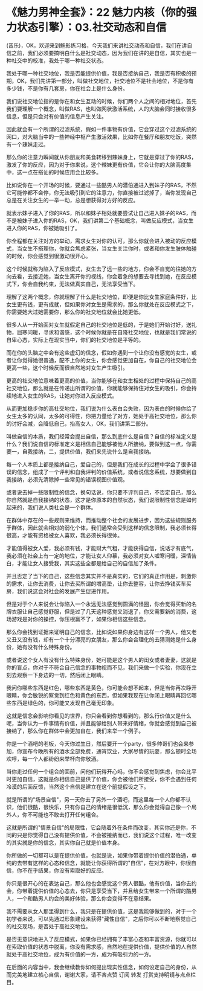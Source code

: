 # 《魅力男神全套》：22 魅力内核（你的强力状态引擎）：03.社交动态和自信

(音乐)，OK，欢迎来到魅影练习格，今天我们来讲社交动态和自信，我们在讲自信之前，我们必须要搞明白什么是社交动态，因为我们在讲的是自信，其实也是一种社交中的校准，我处于哪一种社交状态。

我处于哪一种社交地位，我是否能提供价值，我是否接纳自己，我是否有积极的预期，OK，我们先讲第一部分，叫做社交地位，社交地位不是社会地位，不是你有多少钱，不是你有几套房，你在社会上是什么身份。

我们说社交地位指的是你在和女生互动的时候，你们两个人之间的相对地位，首先我们要理解一个概念，叫做RAS，也叫做网状激活系统，人的大脑会同时接收很多信息，但是只会对有价值的信息产生关注。

因此就会有一个所谓的过滤系统，假如一件事物有价值，它会穿过这个过滤系统的网口，对大脑当中的一些神经中枢产生激活效果，比如你在餐厅和朋友吃饭，突然有一个辣妹走过。

那么你的注意力瞬间就从你朋友和美食转移到辣妹身上，它就是穿过了你的RAS，激发了你的反应，因为对于你来说，这个辣妹更有价值，它会让你的大脑高度集中，这一点在搭讪的时候应用会比较多。

比如说你在一个开场的时候，要通过一些酷男人的潜伯通进入到妹子的RAS，不然它可能停都不会停，你无法吸引到它的注意力，你直接被过滤掉了，当你发现自己总是在关注女生的一举一动，总是想获得对方好的反应。

就表示妹子进入了你的RAS，所以和妹子相处就要尝试让自己进入妹子的RAS，而不是被妹子进入你的RAS，OK，我们讲第二个基础概念，叫做反应模式，当女生进入你的RAS，你被她吸引了。

你全程都在关注对方的举动，需求女生对你的认可，那么你就会进入被动的反应模式，当女生不搭理你，你就会焦虑紧张，当女生关注你时，或者和你发生肢体触碰的时候，你会感觉到很激动很开心。

这个时候就称为陷入了反应模式，女生去了远一些的地方，你会不自觉的往她的方向去看，去接近她，当女生离开你的视线，你会着急的想要去寻找到她，在反应模式下，你会自我约束，无法做真实自己，无法享受当下。

理解了这两个概念，你就理解了什么是社交地位，即便是你比女生家庭条件好，比女生更有钱，更有成就，但如果你对女生是需求的，那么你就处在反应模式之下，你需要她大过她需要你，那么你的社交地位就会比她更低。

很多人从一开始面对女生就假定自己的社交地位是低的，于是她们开始讨好，送礼物，屈寒问暖，寻求和谐感，这个时候你就是在自降社交地位，也就是我们常说的自卑心态，实际上在现实当中，你们的社交地位是平等的。

而在你的头脑之中会有这些虚幻的信念，假如你遇到一个让你没有感觉的女生，或者让你觉得她很普通，配不上你的女生，你会感觉更加自在，你自己的社交地位会更高一些，这个时候反而很自然地对女生产生吸引。

更高的社交地位意味着更高的价值，当你能够在和女生相处的过程中保持自己的高社交地位，那么就是在传递出所谓的价值，你就能够保持住对女生的吸引，你会持续地进入女生的RAS，让她对你进入反应模式。

从而更加稳步你的高社交地位，我们说为什么表白会失败，因为表白的时候你给了女生太多的认同，太多的可得性，你把力量给了对方，她处于高社交地位，那么你的讨好会减，会降低自己，抬高女人，OK，我们讲第二部分。

叫做自信的本质，我们经常会提出自信，那么到底什么是自信？自信的标准定义是什么？我们说自信的标准定义是相信自己能够被他人所接纳，要做到这一点，你需要一，自我接纳，二，提供价值，我们来先说什么是自我接纳。

每一个人本质上都是接纳自己，爱自己的，但是我们在成长的过程中学会了很多错误的信念，组成了一个评判和自我评判的价值系统，或者说信念系统，想要做到自我接纳，必须先清除掉一些常见的错误视图价值观。

或者说去掉一些限制性的信念，换句话说，你只要不评判自己，不否定自己，那么你自然就是自我接纳的状态，这才是你原本的自然状态，我们说限制性信念是如何起来的，我们说人类社会是一个群体。

在群体中存在的一些规则来维持，而推动整个社会的发展进步，因为这些规则服务于群体，因此就会相对的弱化个体，我们通常会受到这样的信念限制，我必须长得很高，才能有资格被女人喜欢，我必须长得很帅。

才能值得被女人爱，我必须有钱，才能财大气粗，才能获得自信，说话才有底气，我必须在社会上有一定的地位，才能让女人仰慕，我必须对女人嘘寒问暖，深情告白，才能让女人接受我，其实这些全都是给自己的自信加了条件。

并且否定了当下的自己，这些信念其实并不是真实的，它们的真正作用是，刺激你的需求，让你去消费，让你去买所谓的增高垫，让你去整容，让你去挣钱买车买房，我们说这会对社会的发展产生促进作用。

但是对于个人来说会让你陷入一个永远无法感觉到圆满的怪圈，你会觉得买新的名牌衣服让自己感觉舒服，但是过了几天这种感觉又消退了，你又需要新的消费，这场游戏是对你的操控，你压根赢不了，如果你相信这些信念。

那么你会找到证据来证明自己的信念，比如说如果你身边有这样一个男人，他又老又丑又没有钱，却有一个十分漂亮的女朋友，那么你会合理化的去猜测她是什么身份，她有没有什么特殊身份。

或者说这个女人有没有什么特殊身份，她可能是这个男人的闺女或者妻妻，这就是你的盲点，你对于不符合自己信念的事物视而不见，我们来做一个实验，你现在立刻去观察一下身边的一切，然后闭上眼睛。

我问你哪些东西是红色，哪些东西是黄色，你可能会想不起来，但是当你再次睁开眼睛，你会敏锐的察觉到红色和黄色的东西，但如果我现在让你闭上眼睛再回忆哪些东西是绿色的，你可能又发现自己毫无印象。

这就是信念会影响你看见的世界，你只会看到你想看到的，那么行价值又是什么呢，当你认为一件事情有价值，并且能够给别人带来好情绪，你就会感觉到自己被接纳了，那么你在群体中会更加自在，我们来举一个例子。

你是一个酒吧的老板，今天你过生日，然后要开一个party，很多帅哥们也会来参加，你宣布今晚所有的酒水全部免费，通宵饮业，大家尽情的玩耍，那么顿时全场欢呼，每一个人都纷纷来举杯向你敬酒。

当你走过任何一个组合的面前，问他们玩得开心吗，你不会感觉到焦虑，你会比平时更加自信，这就是你相信自己提供了价值，你会被他们所接受，你不会遇到任何冷漠的后面反馈，当然这个自信是建立在这个前提假设之下。

就是所谓的"场景自信"，另一天你去了另外一个酒吧，而这里每一个人你都不认识，他们很酷，很快乐，只有你自己的情绪是很低沉，那么你会觉得自己像一个局外人，你不可能也不敢去打开任何组合。

这就是所谓的"情景自信"的局限性，它会随着外在条件而改变，其实你还是你，不同的只是你觉得自己没有提供价值，不会被接纳而已，我们说这个过程，唯一改变的其实就是你的信念，其实你自己就是价值本身。

你所做的一切都可以是在提供价值，也就是说，如果你带着提供价值的潜伯通，单纯的去带有这样的心态和信念，就能让你获得所谓的"自信"，在对方眼中，你很自信，你不在乎结果，你没有索取好的反应。

你只是很开心的在表达自己，那么他也会感觉这个男人很酷，他有价值，当你去约会，你带着提供价值的心态去，你只是享受当下，并且给女生带来一个所谓的酷男人，一个和酷男人约会的美好体验，那么你会变得不在意结果。

我不需要从女人那里得到什么，我只是在提供价值，这是我能够做到的，对于一个初学者来说，可以先通过形象建设来获得"藏性自信"，之后你可以不断地察觉自己的社交现场，是否处于高社交地位。

是否无意识地进入了反应模式，如果你已经拥有了丰富心态和丰富资源，你就可以在索取价值的状态中脱离，你没有需求感，自然地在提供价值，提供价值的人自然就处于高社交地位，成为有价值的一方，成为有吸引力的一方。

在后面的内容当中，我会继续教你如何提出现实性信念，如何设定自己的身份，从而完美地建立核心自信，谢谢大家，请不吝点赞 订阅 转发 打赏支持明镜与点点栏目。

